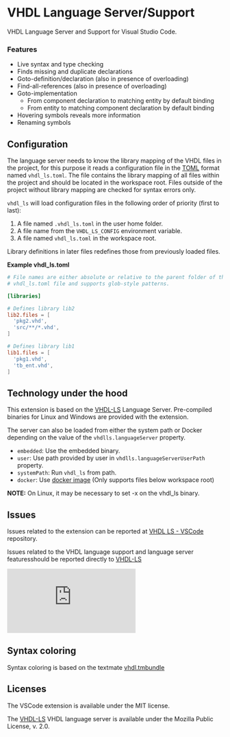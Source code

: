 # VHDL Language Server/Support
VHDL Language Server and Support for Visual Studio Code.  

### Features
- Live syntax and type checking 
- Finds missing and duplicate declarations
- Goto-definition/declaration (also in presence of overloading)
- Find-all-references (also in presence of overloading)
- Goto-implementation
  - From component declaration to matching entity by default binding
  - From entity to matching component declaration by default binding
- Hovering symbols reveals more information
- Renaming symbols

## Configuration
The language server needs to know the library mapping of the VHDL files in the project, for this purpose it reads a configuration file in the [TOML](https://github.com/toml-lang/toml) format named `vhdl_ls.toml`.
The file contains the library mapping of all files within the project and should be located in the workspace root. 
Files outside of the project without library mapping are checked for syntax errors only.  
  
`vhdl_ls` will load configuration files in the following order of priority (first to last):
1. A file named `.vhdl_ls.toml` in the user home folder.
2. A file name from the `VHDL_LS_CONFIG` environment variable.
3. A file named `vhdl_ls.toml` in the workspace root.

Library definitions in later files redefines those from previously loaded files.

**Example vhdl_ls.toml**

```toml
# File names are either absolute or relative to the parent folder of the
# vhdl_ls.toml file and supports glob-style patterns.

[libraries]

# Defines library lib2
lib2.files = [
  'pkg2.vhd',
  'src/**/*.vhd',
]

# Defines library lib1
lib1.files = [
  'pkg1.vhd',
  'tb_ent.vhd',
]
```

## Technology under the hood
This extension is based on the [VHDL-LS](https://github.com/VHDL-LS/rust_hdl#vhdl-language-server) Language Server. 
Pre-compiled binaries for Linux and Windows are provided with the extension.

The server can also be loaded from either the system path or Docker depending
on the value of the `vhdlls.languageServer` property.
- `embedded`: Use the embedded binary.
- `user`: Use path provided by user in `vhdlls.languageServerUserPath` property.
- `systemPath`: Run `vhdl_ls` from path.
- `docker`: Use [docker image](https://hub.docker.com/r/kraigher/vhdl_ls) (Only supports files below workspace root)

**NOTE:** On Linux, it may be necessary to set -x on the vhdl_ls binary.  

## Issues
Issues related to the extension can be reported at [VHDL LS - VSCode](https://github.com/Bochlin/rust_hdl_vscode) repository.

Issues related to the VHDL language support and language server featuresshould be reported directly to [VHDL-LS](https://github.com/VHDL-LS/rust_hdl#vhdl-language-server)

[![Chat](https://img.shields.io/matrix/VHDL-LS:matrix.org)](https://matrix.to/#/#VHDL-LS:matrix.org)

## Syntax coloring
Syntax coloring is based on the textmate [vhdl.tmbundle](https://github.com/textmate/vhdl.tmbundle)  

## Licenses
The VSCode extension is available under the MIT license.

The [VHDL-LS](https://github.com/VHDL-LS/rust_hdl#vhdl-language-server)
VHDL language server is available under the Mozilla Public
License, v. 2.0.
